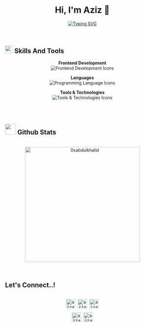 
<h1 align="center"><b>Hi, I'm Aziz 👋</b></h1>
<!--  -->
<div align="center">
  <a href="https://git.io/typing-svg">
    <img src="https://readme-typing-svg.herokuapp.com?font=Fira+Code&color=%2300FF00&center=true&vCenter=true&random=false&width=435&lines=I%27m+A+Computer+Science+Student;An+AI+Enthusiast;And+A+Quick+Learner+🚀" alt="Typing SVG" />
  </a>
</div>


<br>
<br>


## <img src="https://media2.giphy.com/media/QssGEmpkyEOhBCb7e1/giphy.gif?cid=ecf05e47a0n3gi1bfqntqmob8g9aid1oyj2wr3ds3mg700bl&rid=giphy.gif" width ="25"><b> Skills And Tools </b>

<p align="center">
  <b>Frontend Development</b><br>
  <img src="https://skillicons.dev/icons?i=html,css,js,bootstrap,react&perline=5" alt="Frontend Development Icons" style="pointer-events: none;" />
</p>

<p align="center">
  <b>Languages</b><br>
  <img src="https://skillicons.dev/icons?i=py,c,cpp,java&perline=5" alt="Programming Language Icons" style="pointer-events: none;" />
</p>

<p align="center">
  <b>Tools & Technologies</b><br>
  <img src="https://skillicons.dev/icons?i=tensorflow,git,github,vscode,linux,photoshop,illustrator&perline=5" alt="Tools & Technologies Icons" style="pointer-events: none;" />
</p>




<br>


<br>


## <img src="https://media.giphy.com/media/iY8CRBdQXODJSCERIr/giphy.gif" width="35"><b> Github Stats </b>
<br>

<div align="center">


  <img src="https://github-readme-stats.vercel.app/api/top-langs?username=aziz-sridi&show_icons=true&locale=en&layout=compact&line_height=20&title_color=7A7ADB&icon_color=2234AE&text_color=D3D3D3&bg_color=0,000000,130F40" width="375"  alt="0xabdulkhalid"/>

</a>
</div>


<br>
<br>

## <b> Let's Connect..!</b>
<div>
  <samp>
    <p align="center">
      <br/>
      <a href="https://www.linkedin.com/in/mohamed-aziz-sridi-62a0b3255/" target="blank"><img align="center"
         src="https://img.shields.io/badge/linkedin-%231DA1F2.svg?style=for-the-badge&logo=linkedin&logoColor=white"
         alt="azzar" height="30"/></a>
      <a href="https://www.facebook.com/medazizsridi" target="blank"><img align="center"
         src="https://img.shields.io/badge/facebook-4267B2.svg?style=for-the-badge&logo=facebook&logoColor=white"
         alt="azzar" height="30"/></a>
      <a href="mailto:medazizsridi@gmail.com" target="blank"><img align="center"
         src="https://img.shields.io/badge/gmail-EA4335.svg?style=for-the-badge&logo=gmail&logoColor=white"
         alt="azzar" height="30"/></a>
    </p>
  <p align="center">
      <a href="https://www.instagram.com/azizsridi/" target="blank"><img align="center"
         src="https://img.shields.io/badge/instagram-%23E4405F.svg?style=for-the-badge&logo=Instagram&logoColor=white"
         alt="azzar" height="30"/></a>
      <a href="https://wa.me/+21695202231" target="blank"><img align="center"
         src="https://img.shields.io/badge/whatsapp-4B7F1.svg?style=for-the-badge&logo=whatsapp&logoColor=white"
         alt="azzar" height="30"/></a>
      <br>
    </p>
  </samp>
</div>



<div align='center'>
